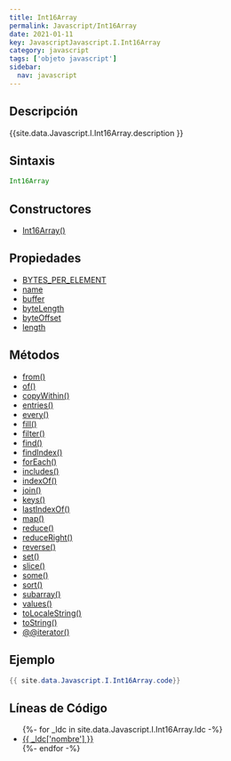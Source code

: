 ```yaml
---
title: Int16Array
permalink: Javascript/Int16Array
date: 2021-01-11
key: JavascriptJavascript.I.Int16Array
category: javascript
tags: ['objeto javascript']
sidebar: 
  nav: javascript
---
```


## Descripción
{{site.data.Javascript.I.Int16Array.description }}

## Sintaxis
~~~javascript
Int16Array
~~~

## Constructores
* [Int16Array()](/javascript/Int16Array/Int16Array/)

## Propiedades
* [BYTES_PER_ELEMENT](/javascript/Int16Array/BYTES_PER_ELEMENT)
* [name](/javascript/Int16Array/name)
* [buffer](/javascript/Int16Array/buffer)
* [byteLength](/javascript/Int16Array/byteLength)
* [byteOffset](/javascript/Int16Array/byteOffset)
* [length](/javascript/Int16Array/length)

## Métodos
* [from()](/javascript/Int16Array/from)
* [of()](/javascript/Int16Array/of)
* [copyWithin()](/javascript/Int16Array/copyWithin)
* [entries()](/javascript/Int16Array/entries)
* [every()](/javascript/Int16Array/every)
* [fill()](/javascript/Int16Array/fill)
* [filter()](/javascript/Int16Array/filter)
* [find()](/javascript/Int16Array/find)
* [findIndex()](/javascript/Int16Array/findIndex)
* [forEach()](/javascript/Int16Array/forEach)
* [includes()](/javascript/Int16Array/includes)
* [indexOf()](/javascript/Int16Array/indexOf)
* [join()](/javascript/Int16Array/join)
* [keys()](/javascript/Int16Array/keys)
* [lastIndexOf()](/javascript/Int16Array/lastIndexOf)
* [map()](/javascript/Int16Array/map)
* [reduce()](/javascript/Int16Array/reduce)
* [reduceRight()](/javascript/Int16Array/reduceRight)
* [reverse()](/javascript/Int16Array/reverse)
* [set()](/javascript/Int16Array/set)
* [slice()](/javascript/Int16Array/slice)
* [some()](/javascript/Int16Array/some)
* [sort()](/javascript/Int16Array/sort)
* [subarray()](/javascript/Int16Array/subarray)
* [values()](/javascript/Int16Array/values)
* [toLocaleString()](/javascript/Int16Array/toLocaleString)
* [toString()](/javascript/Int16Array/toString)
* [@@iterator()](/javascript/Int16Array/@@iterator)

## Ejemplo
~~~java
{{ site.data.Javascript.I.Int16Array.code}}
~~~

## Líneas de Código
<ul>
{%- for _ldc in site.data.Javascript.I.Int16Array.ldc -%}
   <li>
       <a href="{{_ldc['url'] }}">{{ _ldc['nombre'] }}</a>
   </li>
{%- endfor -%}
</ul>
